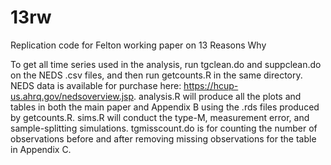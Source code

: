 # 13rw
Replication code for Felton working paper on 13 Reasons Why

To get all time series used in the analysis, run tgclean.do and suppclean.do on the NEDS .csv files, and then run getcounts.R in the same directory. NEDS data is available for purchase here: https://hcup-us.ahrq.gov/nedsoverview.jsp. analysis.R will produce all the plots and tables in both the main paper and Appendix B using the .rds files produced by getcounts.R. sims.R will conduct the type-M, measurement error, and sample-splitting simulations. tgmisscount.do is for counting the number of observations before and after removing missing observations for the table in Appendix C.
